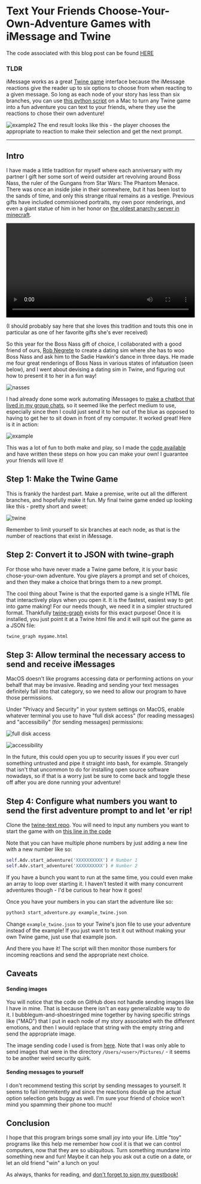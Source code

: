 # Text Your Friends Choose-Your-Own-Adventure Games with iMessage and Twine

The code associated with this blog post can be found [HERE](https://github.com/MayerDaniel/twine-text)

### TLDR 

iMessage works as a great [Twine game](https://twinery.org/) interface because the iMessage reactions give the reader up to six options to choose from when reacting to a given message. So long as each node of your story has less than six branches, you can use [this python script](https://github.com/MayerDaniel/twine-text) on a Mac to turn any Twine game into a fun adventure you can text to your friends, where they use the reactions to chose their own adventure!

![example2](example2.png)
The end result looks like this - the player chooses the appropriate to reaction to make their selection and get the next prompt.

<hr>

## Intro

I have made a little tradition for myself where each anniversary with my partner I gift her some sort of weird outsider art revolving around Boss Nass, the ruler of the Gungans from Star Wars: The Phantom Menace. There was once an inside joke in their somewhere, but it has been lost to the sands of time, and only this strange ritual remains as a vestige. Previous gifts have included commisioned portraits, my own poor renderings, and even a giant statue of him in her honor on [the oldest anarchy server in minecraft](https://2b2t.miraheze.org/wiki/Front_Page).

 <video width="100%" controls>
 <source src="statue.mp4#t=0.001" type="video/mp4">
 </video>

(I should probably say here that she loves this tradition and touts this one in particular as one of her favorite gifts she's ever received)

So this year for the Boss Nass gift of choice, I collaborated with a good friend of ours, [Rob Negrete](https://www.instagram.com/robthesentinel/) to create a dating sim where she has to woo Boss Nass and ask him to the Sadie Hawkin's dance in three days. He made me four great renderings of Boss Nass in various states of infatuation (seen below), and I went about devising a dating sim in Twine, and figuring out how to present it to her in a fun way!

![nasses](nasses.jpeg)

I had already done some work automating iMessages to [make a chatbot that lived in my group chats](/writings/creating-an-imessage-chatbot/), so it seemed like the perfect medium to use, especially since then I could just send it to her out of the blue as opposed to having to get her to sit down in front of my computer. It worked great! Here is it in action:

![example](example.png)

This was a lot of fun to both make and play, so I made the [code available](https://github.com/MayerDaniel/twine-text) and have written these steps on how you can make your own! I guarantee your friends will love it!

## Step 1: Make the Twine Game

This is frankly the hardest part. Make a premise, write out all the different branches, and hopefully make it fun. My final twine game ended up looking like this - pretty short and sweet:

![twine](twine.jpeg)

Remember to limit yourself to six branches at each node, as that is the number of reactions that exist in iMessage.

## Step 2: Convert it to JSON with twine-graph

For those who have never made a Twine game before, it is your basic chose-your-own adventure. You give players a prompt and set of choices, and then they make a choice that brings them to a new prompt. 

The cool thing about Twine is that the exported game is a single HTML file that interactively plays when you open it. It is the fastest, easiest way to get into game making! For our needs though, we need it in a simpler structured format. Thankfully [twine-graph](https://pypi.org/project/twine-graph/) exists for this exact purpose! Once it is installed, you just point it at a Twine html file and it will spit out the game as a JSON file:

```bash
twine_graph mygame.html
```

## Step 3: Allow terminal the necessary access to send and receive iMessages

MacOS doesn't like programs accessing data or performing actions on your behalf that may be invasive. Reading and sending your text messages definitely fall into that category, so we need to allow our program to have those permissions.

Under "Privacy and Security" in your system settings on MacOS, enable whatever terminal you use to have "full disk access" (for reading messages) and "accessibiliy" (for sending messages) permissions:

![full disk access](disk_access.png)

![accessibility](accessibility.png)

In the future, this could open you up to security issues if you ever curl something untrusted and pipe it straight into bash, for example. Strangely that isn't that uncommon to do for installing open source software nowadays, so if that is a worry just be sure to come back and toggle these off after you are done running your adventure!

## Step 4: Configure what numbers you want to send the first adventure prompt to and let 'er rip!

Clone the [twine-text repo](https://github.com/MayerDaniel/twine-text). You will need to input any numbers you want to start the game with on [this line in the code](https://github.com/MayerDaniel/twine-text/blob/aa5299ec21487dc1991efbd18af4a4ec2694622e/start_adventure.py#L24)

Note that you can have multiple phone numbers by just adding a new line with a new number like so:

```python
self.Adv.start_adventure('XXXXXXXXXX') # Number 1
self.Adv.start_adventure('XXXXXXXXXX') # Number 2
```
If you have a bunch you want to run at the same time, you could even make an array to loop over starting it. I haven't tested it with many concurrent adventures though - I'd be curious to hear how it goes!

Once you have your numbers in you can start the adventure like so:

```bash
python3 start_adventure.py example_twine.json
```
Change `example_twine.json` to your Twine's json file to use your adventure instead of the example!  If you just want to test it out without making your own Twine game, just use that example json. 

And there you have it! The script will then monitor those numbers for incoming reactions and send the appropriate next choice.

## Caveats

#### Sending images
You will notice that the code on GitHub does not handle sending images like I have in mine. That is because there isn't an easy generalizable way to do it. I bubblegum-and-shoestringed mine together by having specific strings like ("MAD") that I put in each node of my story associated with the different emotions, and then I would replace that string with the empty string and send the appropriate image. 

The image sending code I used is from [here](https://stackoverflow.com/a/52975896). Note that I was only able to send images that were in the directory `/Users/<user>/Pictures/` - it seems to be another weird security quirk.

#### Sending messages to yourself

I don't recommend testing this script by sending messages to yourself. It seems to fail intermitently and since the reactions double up the actual option selection gets buggy as well. I'm sure your friend of choice won't mind you spamming their phone too much!

## Conclusion

I hope that this program brings some small joy into your life. Little "toy" programs like this help me remember how cool it is that we can control computers, now that they are so ubiquitous. Turn something mundane into something new and fun! Maybe it can help you ask out a cutie on a date, or let an old friend "win" a lunch on you! 

As always, thanks for reading, and [don't forget to sign my guestbook!](https://users3.smartgb.com/g/g.php?a=s&i=g36-36443-57)